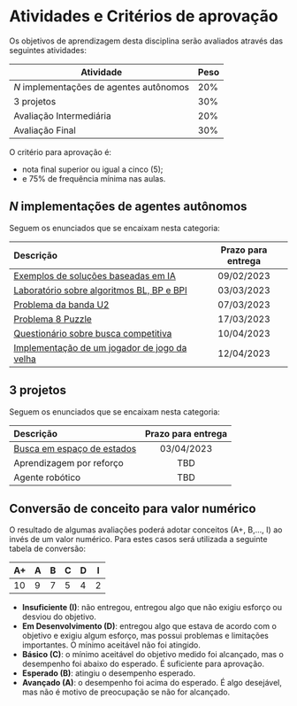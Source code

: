 # Atividades e Critérios de aprovação

Os objetivos de aprendizagem desta disciplina serão avaliados através das seguintes atividades: 

| Atividade | Peso |
| ----------| ----------|
| *N* implementações de agentes autônomos | 20% |
| 3 projetos | 30% | 
| Avaliação Intermediária | 20% | 
| Avaliação Final | 30% | 

O critério para aprovação é:

* nota final superior ou igual a cinco (5);
* e 75% de frequência mínima nas aulas. 

## *N* implementações de agentes autônomos

Seguem os enunciados que se encaixam nesta categoria: 

| Descrição                                                   |  Prazo para entrega |
|:------------------------------------------------------------|:-------------------:|
| [Exemplos de soluções baseadas em IA](./aulas/01_introducao_ia_aula2/index.md#apresentações-dos-alunos) | 09/02/2023 |
| [Laboratório sobre algoritmos BL, BP e BPI](./aulas/04_x_buscas/index.md#atividade-de-laboratório) | 03/03/2023 |
| [Problema da banda U2](./aulas/05_busca_com_custo/index.md#banda-u2)                               | 07/03/2023 |
| [Problema 8 Puzzle](./aulas/09_heuristica_parte_3/index.md#problema-dos-8-puzzle)               | 17/03/2023 |
| [Questionário sobre busca competitiva](./aulas/13_jogos/index.md)                               | 10/04/2023 |
| [Implementação de um jogador de jogo da velha](./aulas/14_tictactoe/index.md)                   | 12/04/2023 |


## 3 projetos

Seguem os enunciados que se encaixam nesta categoria:

| Descrição                                                                                |  Prazo para entrega |
|:-----------------------------------------------------------------------------------------|:-------------------:|
| [Busca em espaço de estados](../docs/projetos/11_taxi_driver/index.md)   | 03/04/2023          |
| Aprendizagem por reforço                                       | TBD                 |
| Agente robótico                                             | TBD                 |


## Conversão de conceito para valor numérico

O resultado de algumas avaliações poderá adotar conceitos (A+, B,..., I) ao invés de um valor numérico. Para estes casos será utilizada a seguinte tabela de conversão:

| A+ | A | B | C | D | I |
|----|---|---|---|---|---|
| 10 | 9 | 7 | 5 | 4 | 2 |

* **Insuficiente (I)**: não entregou, entregou algo que não exigiu esforço ou desviou do objetivo.
* **Em Desenvolvimento (D)**: entregou algo que estava de acordo com o objetivo e exigiu algum esforço, mas possui problemas e limitações importantes. O mínimo aceitável não foi atingido.
* **Básico (C)**: o mínimo aceitável do objetivo medido foi alcançado, mas o desempenho foi abaixo do esperado. É suficiente para aprovação.
* **Esperado (B)**: atingiu o desempenho esperado.
* **Avançado (A)**: o desempenho foi acima do esperado. É algo desejável, mas não é motivo de preocupação se não for alcançado.
